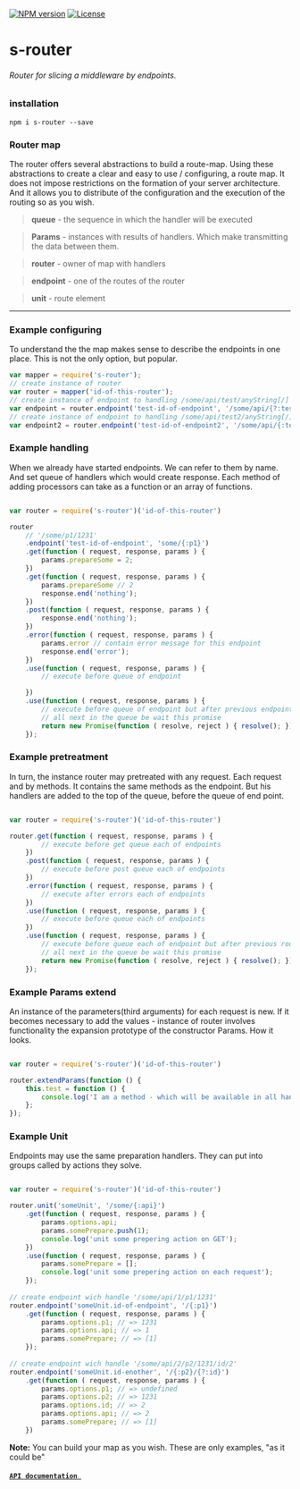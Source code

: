
[![NPM version][npm-image]][npm-url]
[![License][license-image]][license-url]

s-router
===============
###### Router for slicing a middleware by endpoints.

### installation
```shell
npm i s-router --save
```

### Router map 

The router offers several abstractions to build a route-map. Using these abstractions to create a clear and easy to use / configuring, a route map. It does not impose restrictions on the formation of your server architecture. And it allows you to distribute of the configuration and the execution of the routing so as you wish.

>**queue** - the sequence in which the handler will be executed

>**Params** - instances with results of handlers. Which make transmitting the data between them.

>**router** - owner of map with handlers

>**endpoint** - one of the routes of the router

>**unit** - route element

--------------

### Example configuring

To understand the the map makes sense to describe the endpoints in one place. This is not the only option, but popular.

```javascript
var mapper = require('s-router');
// create instance of router
var router = mapper('id-of-this-router'); 
// create instance of endpoint to handling /some/api/test/anyString[/] or /some/api/test[/]
var endpoint = router.endpoint('test-id-of-endpoint', '/some/api/{?:test}');
// create instance of endpoint to handling /some/api/test2/anyString[/]
var endpoint2 = router.endpoint('test-id-of-endpoint2', '/some/api/{:test2}');

```

### Example handling

When we already have started endpoints. We can refer to them by name. And set queue of handlers which would create response. Each method of adding processors can take as a function or an array of functions.

```javascript

var router = require('s-router')('id-of-this-router')

router
    // '/some/p1/1231'
    .endpoint('test-id-of-endpoint', 'some/{:p1}')
    .get(function ( request, response, params ) {
        params.prepareSome = 2;
    })
    .get(function ( request, response, params ) {
        params.prepareSome // 2
        response.end('nothing');
    })
    .post(function ( request, response, params ) {
        response.end('nothing');
    })
    .error(function ( request, response, params ) {
        params.error // contain error message for this endpoint
        response.end('error');
    })
    .use(function ( request, response, params ) {
        // execute before queue of endpoint

    })
    .use(function ( request, response, params ) {
        // execute before queue of endpoint but after previous endpoint 'use' handler
        // all next in the queue be wait this promise
        return new Promise(function ( resolve, reject ) { resolve(); });
    });

```

### Example pretreatment

In turn, the instance router may pretreated with any request. Each request and by methods. It contains the same methods as the endpoint. But his handlers are added to the top of the queue, before the queue of end point.

```javascript

var router = require('s-router')('id-of-this-router')

router.get(function ( request, response, params ) {
        // execute before get queue each of endpoints
    })
    .post(function ( request, response, params ) {
        // execute before post queue each of endpoints
    })
    .error(function ( request, response, params ) {
        // execute after errors each of endpoints
    })
    .use(function ( request, response, params ) {
        // execute before queue each of endpoints
    })
    .use(function ( request, response, params ) {
        // execute before queue each of endpoint but after previous router 'use' handler
        // all next in the queue be wait this promise
        return new Promise(function ( resolve, reject ) { resolve(); });
    });

```

### Example Params extend

An instance of the parameters(third arguments) for each request is new. If it becomes necessary to add the values - instance of router involves functionality the expansion prototype of the constructor Params. How it looks.

```javascript

var router = require('s-router')('id-of-this-router')

router.extendParams(function () {
    this.test = function () {
        console.log('I am a method - which will be available in all handlers like a params.test()');
    };
});

```

### Example Unit

Endpoints may use the same preparation handlers. They can put into groups called by actions they solve.

```javascript

var router = require('s-router')('id-of-this-router')

router.unit('someUnit', '/some/{:api}')
    .get(function ( request, response, params ) {
        params.options.api;
        params.somePrepare.push(1);
        console.log('unit some prepering action on GET');
    })
    .use(function ( request, response, params ) {
        params.somePrepare = [];
        console.log('unit some prepering action on each request');
    });
    
// create endpoint wich handle '/some/api/1/p1/1231'
router.endpoint('someUnit.id-of-endpoint', '/{:p1}')
    .get(function ( request, response, params ) {
        params.options.p1; // => 1231
        params.options.api; // => 1
        params.somePrepare; // => [1]
    });
    
// create endpoint wich handle '/some/api/2/p2/1231/id/2'
router.endpoint('someUnit.id-enother', '/{:p2}/{?:id}')
    .get(function ( request, response, params ) {
        params.options.p1; // => undefined
        params.options.p2; // => 1231
        params.options.id; // => 2
        params.options.api; // => 2
        params.somePrepare; // => [1]
    })
```

**Note:** You can build your map as you wish. These are only examples, "as it could be"

#### [```API documentation ```](https://github.com/sajera/s-router/blob/master/doc/API.md)

[npm-image]: https://badge.fury.io/js/s-router.svg
[npm-url]: https://npmjs.org/package/s-router
[license-image]: http://img.shields.io/npm/l/s-router.svg
[license-url]: LICENSE
